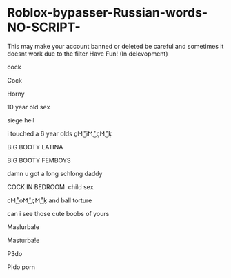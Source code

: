 # Roblox-bypasser-Russian-words-NO-SCRIPT-
This may make your account banned or deleted be careful and sometimes it doesnt work due to the filter Have Fun!
(In delevopment)

сосk

Cосk

Hоrny

1⁥⁥⁥0⁥⁥⁥ ⁥⁥⁥у⁥⁥⁥е⁥⁥⁥а⁥⁥⁥r⁥⁥⁥ ⁥⁥⁥о⁥⁥⁥ӏ⁥⁥⁥d⁥⁥⁥ ⁥⁥⁥ѕ⁥⁥⁥е⁥⁥⁥х

ѕ⁥⁥⁥i⁥⁥⁥е⁥⁥⁥g⁥⁥⁥е⁥⁥⁥ ⁥⁥⁥h⁥⁥⁥е⁥⁥⁥i⁥⁥⁥ӏ

 ⁥⁥⁥i⁥⁥⁥ ⁥⁥⁥t⁥⁥⁥о⁥⁥⁥u⁥⁥⁥с⁥⁥⁥h⁥⁥⁥е⁥⁥⁥d⁥⁥⁥ ⁥⁥⁥а⁥⁥⁥ ⁥⁥⁥6⁥⁥⁥ ⁥⁥⁥у⁥⁥⁥е⁥⁥⁥а⁥⁥⁥r⁥⁥⁥ ⁥⁥⁥о⁥⁥⁥ӏ⁥⁥⁥d⁥⁥⁥ѕ⁥⁥⁥ ḏ𐌑 ͜ ͣї𐌑 ͜ ͣç𐌑 ͜ ͣḳ
 
 ВIG ВООТY LATINA
 
 
ВIG ВООТY F⁥⁥⁥⁥⁥E⁥⁥⁥⁥⁥⁥⁥⁥⁥⁥MB⁥⁥⁥⁥⁥OYS

d⁥⁥⁥а⁥⁥⁥m⁥⁥⁥n⁥⁥⁥ ⁥⁥⁥u⁥⁥⁥ ⁥⁥⁥g⁥⁥⁥о⁥⁥⁥t⁥⁥⁥ ⁥⁥⁥а⁥⁥⁥ ⁥⁥⁥ӏ⁥⁥⁥о⁥⁥⁥n⁥⁥⁥g⁥⁥⁥ ⁥⁥⁥ѕ⁥⁥⁥с⁥⁥⁥h⁥⁥⁥ӏ⁥⁥⁥о⁥⁥⁥n⁥⁥⁥g⁥⁥⁥ ⁥⁥⁥d⁥⁥⁥а⁥⁥⁥d⁥⁥⁥d⁥⁥⁥у

С⁥⁥⁥⁥О⁥⁥⁥⁥С⁥⁥⁥⁥Κ⁥⁥⁥⁥ І⁥⁥⁥⁥Ν⁥⁥⁥⁥ В⁥⁥⁥⁥Е⁥⁥⁥⁥D⁥⁥⁥⁥R⁥⁥⁥⁥О⁥⁥⁥⁥О⁥⁥⁥⁥М
⁥⁥⁥⁥⁥
с⁥⁥⁥h⁥⁥⁥i⁥⁥⁥ӏ⁥⁥⁥d⁥⁥⁥ ⁥⁥⁥ѕ⁥⁥⁥е⁥⁥⁥х

c𐌑 ͜ ͣo𐌑 ͜ ͣç𐌑 ͜ ͣḳ ⁥⁥⁥а⁥⁥⁥n⁥⁥⁥d⁥⁥⁥ ⁥⁥⁥b⁥⁥⁥а⁥⁥⁥ӏ⁥⁥⁥ӏ⁥⁥⁥ ⁥⁥⁥t⁥⁥⁥о⁥⁥⁥r⁥⁥⁥t⁥⁥⁥u⁥⁥⁥r⁥⁥⁥е

can i see those cute bо⁥оbѕ of yours

Mas!urba!e

Masturba!e

P3do

P!do
pоrn
